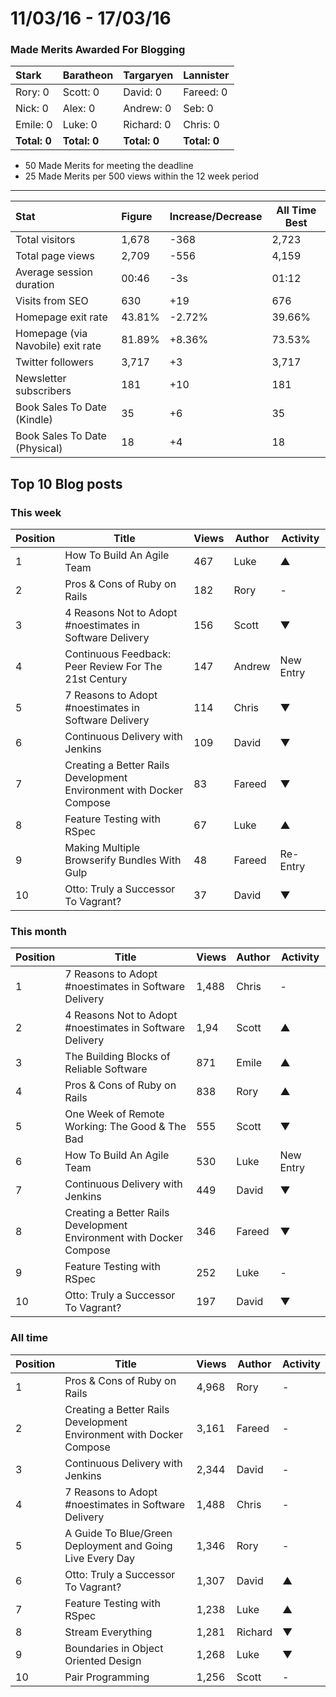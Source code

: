 # 11/03/16 - 17/03/16

### Made Merits Awarded For Blogging
| Stark | Baratheon | Targaryen | Lannister |
| :--- | :----- | :---------------- | ------------- |
| Rory: 0 | Scott: 0 | David: 0 | Fareed: 0 |
| Nick: 0 | Alex: 0 | Andrew: 0 | Seb: 0 |
| Emile: 0 | Luke: 0 | Richard: 0 | Chris: 0 |
| **Total: 0** | **Total: 0** | **Total: 0** | **Total: 0** |

- 50 Made Merits for meeting the deadline
- 25 Made Merits per 500 views within the 12 week period

--------

| Stat | Figure | Increase/Decrease | All Time Best |
| :--- | :----- | :---------------- | ------------- |
| Total visitors | 1,678 | -368 | 2,723 |
| Total page views | 2,709 | -556 | 4,159 |
| Average session duration | 00:46| -3s | 01:12 |
| Visits from SEO | 630 | +19 | 676 |
| Homepage exit rate | 43.81%| -2.72% | 39.66% |
| Homepage (via Navobile) exit rate | 81.89%| +8.36% | 73.53% |
| Twitter followers | 3,717 | +3 | 3,717 |
| Newsletter subscribers | 181 | +10 | 181 |
| Book Sales To Date (Kindle) | 35 | +6 | 35 |
| Book Sales To Date (Physical) | 18 | +4 | 18 |

## Top 10 Blog posts

### This week

| Position | Title | Views | Author | Activity |
| -------- | ----- | ----- | ------ | -------- |
|1 |How To Build An Agile Team | 467 | Luke | ▲ |
|2 |Pros & Cons of Ruby on Rails | 182 | Rory | - |
|3 |4 Reasons Not to Adopt #noestimates in Software Delivery | 156 | Scott | ▼ |
|4 |Continuous Feedback: Peer Review For The 21st Century | 147 | Andrew | New Entry |
|5 |7 Reasons to Adopt #noestimates in Software Delivery | 114 | Chris | ▼ |
|6 |Continuous Delivery with Jenkins | 109 | David | ▼ |
|7 |Creating a Better Rails Development Environment with Docker Compose | 83 | Fareed | ▼ |
|8 |Feature Testing with RSpec | 67 | Luke | ▲ |
|9 |Making Multiple Browserify Bundles With Gulp | 48 | Fareed | Re-Entry |
|10 |Otto: Truly a Successor To Vagrant? | 37 | David | ▼ |

### This month

| Position | Title | Views | Author | Activity |
| -------- | ----- | ----- | ------ | -------- |
|1 |7 Reasons to Adopt #noestimates in Software Delivery | 1,488 | Chris | - |
|2 |4 Reasons Not to Adopt #noestimates in Software Delivery | 1,94 | Scott | ▲ |
|3 |The Building Blocks of Reliable Software | 871 | Emile | ▲ |
|4 |Pros & Cons of Ruby on Rails | 838 | Rory | ▲ |
|5 |One Week of Remote Working: The Good & The Bad | 555 | Scott | ▼ |
|6 |How To Build An Agile Team | 530 | Luke | New Entry |
|7 |Continuous Delivery with Jenkins | 449 | David | ▼ |
|8 |Creating a Better Rails Development Environment with Docker Compose | 346 | Fareed | ▼ |
|9 |Feature Testing with RSpec | 252 | Luke | - |
|10 |Otto: Truly a Successor To Vagrant? | 197 | David | ▼ |

### All time

| Position | Title | Views | Author | Activity |
| -------- | ----- | ----- | ------ | -------- |
|1 |Pros & Cons of Ruby on Rails | 4,968 | Rory | - |
|2 |Creating a Better Rails Development Environment with Docker Compose | 3,161 | Fareed | - |
|3 |Continuous Delivery with Jenkins | 2,344 | David | - |
|4 |7 Reasons to Adopt #noestimates in Software Delivery | 1,488 | Chris | - |
|5 |A Guide To Blue/Green Deployment and Going Live Every Day | 1,346 | Rory | - |
|6 |Otto: Truly a Successor To Vagrant? | 1,307 | David | ▲ |
|7 |Feature Testing with RSpec | 1,238 | Luke | ▲ |
|8 |Stream Everything | 1,281 | Richard | ▼ |
|9 |Boundaries in Object Oriented Design | 1,268 | Luke | ▼ |
|10 |Pair Programming | 1,256 | Scott | - |

